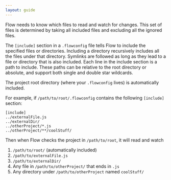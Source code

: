 ```yaml
---
layout: guide
---
```


Flow needs to know which files to read and watch for changes. This set of files
is determined by taking all included files and excluding all the ignored files.

The `[include]` section in a `.flowconfig` file tells Flow to include the
specified files or directories. Including a directory recursively includes all
the files under that directory. Symlinks are followed as long as they lead to a
file or directory that is also included. Each line in the include section is a
path to include. These paths can be relative to the root directory or absolute,
and support both single and double star wildcards.

The project root directory (where your `.flowconfig` lives) is automatically
included.

For example, if `/path/to/root/.flowconfig` contains the following `[include]`
section:

```
[include]
../externalFile.js
../externalDir/
../otherProject/*.js
../otherProject/**/coolStuff/
```

Then when Flow checks the project in `/path/to/root`, it will read and watch

1. `/path/to/root/` (automatically included)
2. `/path/to/externalFile.js`
3. `/path/to/externalDir/`
4. Any file in `/path/to/otherProject/` that ends in `.js`
5. Any directory under `/path/to/otherProject` named `coolStuff/`
